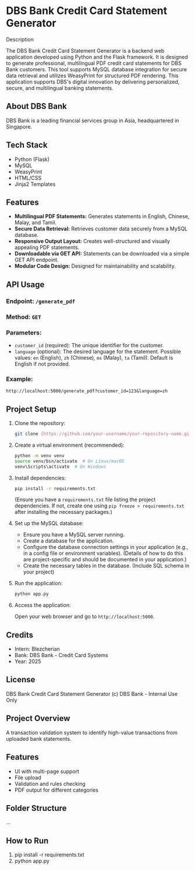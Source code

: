 # DBS Bank Credit Card Statement Generator

 Description

The DBS Bank Credit Card Statement Generator is a backend web application developed using Python and the Flask framework. It is designed to generate professional, multilingual PDF credit card statements for DBS Bank customers. This tool supports MySQL database integration for secure data retrieval and utilizes WeasyPrint for structured PDF rendering.  This application supports DBS's digital innovation by delivering personalized, secure, and multilingual banking statements.

## About DBS Bank

DBS Bank is a leading financial services group in Asia, headquartered in Singapore.

## Tech Stack

* Python (Flask)
* MySQL
* WeasyPrint
* HTML/CSS
* Jinja2 Templates

## Features

* **Multilingual PDF Statements:** Generates statements in English, Chinese, Malay, and Tamil.
* **Secure Data Retrieval:** Retrieves customer data securely from a MySQL database.
* **Responsive Output Layout:** Creates well-structured and visually appealing PDF statements.
* **Downloadable via GET API:** Statements can be downloaded via a simple GET API endpoint.
* **Modular Code Design:** Designed for maintainability and scalability.

## API Usage

### Endpoint: `/generate_pdf`

### Method: `GET`

### Parameters:

* `customer_id` (required):  The unique identifier for the customer.
* `language` (optional):  The desired language for the statement.  Possible values: `en` (English), `zh` (Chinese), `ms` (Malay), `ta` (Tamil).  Default is English if not provided.

### Example:

`http://localhost:5000/generate_pdf?customer_id=123&language=zh`

## Project Setup

1.  Clone the repository:
    ```bash
    git clone [https://github.com/your-username/your-repository-name.git](https://github.com/your-username/your-repository-name.git) #Replace with actual repo
    ```
2.  Create a virtual environment (recommended):
    ```bash
    python -m venv venv
    source venv/bin/activate  # On Linux/macOS
    venv\Scripts\activate  # On Windows
    ```
3.  Install dependencies:
    ```bash
    pip install -r requirements.txt
    ```
    (Ensure you have a `requirements.txt` file listing the project dependencies.  If not, create one using `pip freeze > requirements.txt` after installing the necessary packages.)

4.  Set up the MySQL database:
    * Ensure you have a MySQL server running.
    * Create a database for the application.
    * Configure the database connection settings in your application (e.g., in a config file or environment variables).  (Details of how to do this are project-specific and should be documented in your application.)
    * Create the necessary tables in the database. (Include SQL schema in your project)
5. Run the application:
    ```bash
    python app.py
    ```
6.  Access the application:

    Open your web browser and go to `http://localhost:5000`.

## Credits

* Intern: Blezcherian
* Bank: DBS Bank - Credit Card Systems
* Year: 2025

## License

DBS Bank Credit Card Statement Generator (c) DBS Bank - Internal Use Only


## Project Overview
A transaction validation system to identify high-value transactions from uploaded bank statements.

## Features
- UI with multi-page support
- File upload
- Validation and rules checking
- PDF output for different categories

## Folder Structure
...

## How to Run
1. pip install -r requirements.txt
2. python app.py
